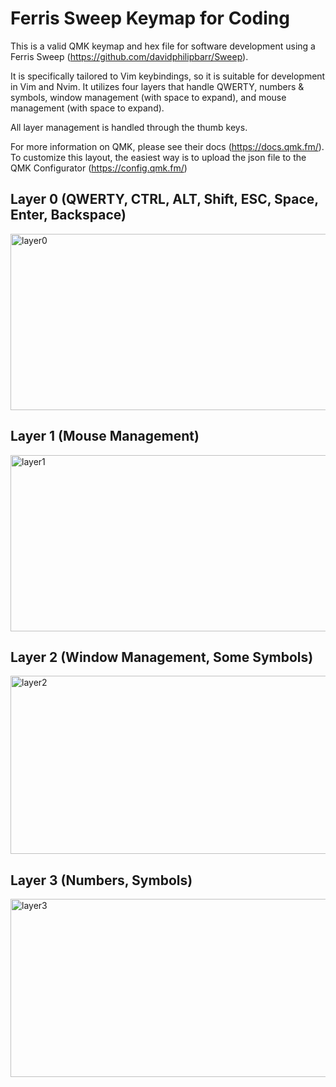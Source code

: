 # Ferris Sweep Keymap for Coding
This is a valid QMK keymap and hex file for software development using a Ferris Sweep (https://github.com/davidphilipbarr/Sweep).

It is specifically tailored to Vim keybindings, so it is suitable for development in Vim and Nvim. It utilizes four layers that handle QWERTY, numbers & symbols, window management (with space to expand), and mouse management (with space to expand).

All layer management is handled through the thumb keys.

For more information on QMK, please see their docs (https://docs.qmk.fm/). To customize this layout, the easiest way is to upload the json file to the QMK Configurator (https://config.qmk.fm/)

## Layer 0 (QWERTY, CTRL, ALT, Shift, ESC, Space, Enter, Backspace)
<img width="632" height="282" alt="layer0" src="https://github.com/user-attachments/assets/2096569f-0c54-4ad8-ac9b-d852f100daba" />

## Layer 1 (Mouse Management)
<img width="634" height="282" alt="layer1" src="https://github.com/user-attachments/assets/e4401df8-6d53-461e-b322-efa07f4accfb" />

## Layer 2 (Window Management, Some Symbols)
<img width="636" height="285" alt="layer2" src="https://github.com/user-attachments/assets/c8221159-9015-47d3-b0bf-b4f3c69b1700" />

## Layer 3 (Numbers, Symbols)
<img width="632" height="285" alt="layer3" src="https://github.com/user-attachments/assets/97839dfd-8d48-448d-934c-94235a13054a" />
